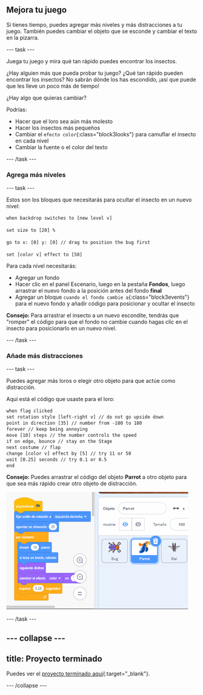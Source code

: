 ## Mejora tu juego

Si tienes tiempo, puedes agregar más niveles y más distracciones a tu juego. También puedes cambiar el objeto que se esconde y cambiar el texto en la pizarra.

--- task ---

Juega tu juego y mira qué tan rápido puedes encontrar los insectos.

¿Hay alguien más que pueda probar tu juego? ¿Qué tan rápido pueden encontrar los insectos? No sabrán dónde los has escondido, ¡así que puede que les lleve un poco más de tiempo!

¿Hay algo que quieras cambiar?

Podrías:
- Hacer que el loro sea aún más molesto
- Hacer los insectos más pequeños
- Cambiar el `efecto color`{:class="block3looks"} para camuflar el insecto en cada nivel
- Cambiar la fuente o el color del texto

--- /task ---

### Agrega más niveles

--- task ---

Estos son los bloques que necesitarás para ocultar el insecto en un nuevo nivel:

```blocks3
when backdrop switches to [new level v]

set size to [20] %

go to x: [0] y: [0] // drag to position the bug first

set [color v] effect to [50]
```

Para cada nivel necesitarás:
- Agregar un fondo
- Hacer clic en el panel Escenario, luego en la pestaña **Fondos**, luego arrastrar el nuevo fondo a la posición antes del fondo **final**
- Agregar un bloque `cuando el fondo cambie a`{:class="block3events"} para el nuevo fondo y añadir código para posicionar y ocultar el insecto

**Consejo:** Para arrastrar el insecto a un nuevo escondite, tendrás que "romper" el código para que el fondo no cambie cuando hagas clic en el insecto para posicionarlo en un nuevo nivel.

--- /task ---

### Añade más distracciones

--- task ---

Puedes agregar más loros o elegir otro objeto para que actúe como distracción.

Aquí está el código que usaste para el loro:

```blocks3
when flag clicked
set rotation style [left-right v] // do not go upside down
point in direction [35] // number from -180 to 180
forever // keep being annoying
move [10] steps // the number controls the speed
if on edge, bounce // stay on the Stage
next costume // flap
change [color v] effect by [5] // try 11 or 50
wait [0.25] seconds // try 0.1 or 0.5
end
```

**Consejo:** Puedes arrastrar el código del objeto **Parrot** a otro objeto para que sea más rápido crear otro objeto de distracción.

![Arrastrar código desde el área de Código a otro objeto en la lista de objetos.](images/drag-parrot-code.gif)

--- /task ---

--- collapse ---
---
title: Proyecto terminado
---

Puedes ver el [proyecto terminado aquí](https://scratch.mit.edu/projects/486719939/){:target="_blank"}.

--- /collapse ---